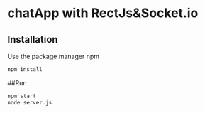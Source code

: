 # chatApp with RectJs&Socket.io

## Installation

Use the package manager npm

```bash
npm install 
```

##Run


```bash
npm start
node server.js
```
